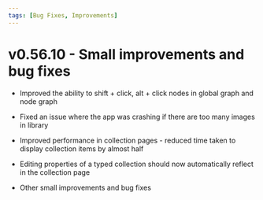 ```yaml
---
tags: [Bug Fixes, Improvements]
---
```


# v0.56.10 - Small improvements and bug fixes

- Improved the ability to shift + click, alt + click nodes in global graph and node graph

- Fixed an issue where the app was crashing if there are too many images in library

- Improved performance in collection pages - reduced time taken to display collection items by almost half

- Editing properties of a typed collection should now automatically reflect in the collection page

- Other small improvements and bug fixes